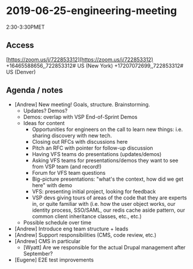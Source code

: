 # 2019-06-25-engineering-meeting

2:30-3:30PMET

## Access

[https://zoom.us/j/722853312](https://zoom.us/j/722853312) +16465588656,,722853312\# US \(New York\) +17207072699,,722853312\# US \(Denver\)

## Agenda / notes

* \[Andrew\] New meeting! Goals, structure. Brainstorming.
  * Updates? Demos?
  * Demos: overlap with VSP End-of-Sprint Demos
  * Ideas for content
    * Opportunities for engineers on the call to learn new things: i.e. sharing discovery with new tech. 
    * Closing out RFCs with discussions here
    * Pitch an RFC with pointer for follow-up discussion
    * Having VFS teams do presentations \(updates/demos\)
    * Asking VFS teams for presentations/demos they want to see from VSP team \(and record!\)
    * Forum for VFS team questions
    * Big-picture presentations: "what's the context, how did we get here" with demo
    * VFS: presenting initial project, looking for feedback
    * VSP devs giving tours of areas of the code that they are experts in, or quite familiar with \(i.e. how the user object works, our identity process, SSO/SAML, our redis cache aside pattern, our common client inheritance classes, etc., etc.\)
  * Possible schedule over time
* \[Andrew\] Introduce eng team structure + leads
* \[Andrew\] Support responsibilities \(CMS, code review, etc.\)
* \[Andrew\] CMS in particular
  * \[Wyatt\] Are we responsible for the actual Drupal management after September?
* \[Eugene\] E2E test improvements

